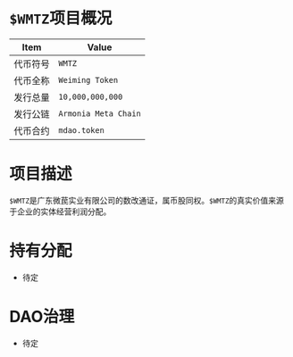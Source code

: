 # `$WMTZ`项目概况

|Item | Value|
|--|--|
| 代币符号 | `WMTZ` |
| 代币全称 | `Weiming Token` |
| 发行总量 | `10,000,000,000` |
| 发行公链 | `Armonia Meta Chain`|
| 代币合约 | `mdao.token` |

# 项目描述

`$WMTZ`是广东微苠实业有限公司的数改通证，属币股同权。`$WMTZ`的真实价值来源于企业的实体经营利润分配。

# 持有分配

* 待定

# DAO治理

* 待定